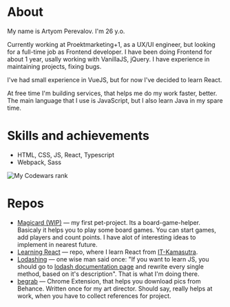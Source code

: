 # About
My name is Artyom Perevalov. I'm 26 y.o.

Currently working at Proektmarketing+1, as a UX/UI engineer, but looking for a full-time job as Frontend developer. I have been doing Frontend for about 1 year, usally working with VanillaJS, jQuery. I have experience in maintaining projects, fixing bugs.

I've had small experience in VueJS, but for now I've decided to learn React.

At free time I'm building services, that helps me do my work faster, better. The main language that I use is JavaScript, but I also learn Java in my spare time.


# Skills and achievements

* HTML, CSS, JS, React, Typescript
* Webpack, Sass


![My Codewars rank](https://www.codewars.com/users/lovetraindriver/badges/large)


# Repos

* [Magicard (WIP)](https://github.com/arperevalov/magicard) — my first pet-project. Its a board-game-helper. Basicaly it helps you to play some board games. You can start games, add players and count points. I have alot of interesting ideas to implement in nearest future.
* [Learning React](https://github.com/arperevalov/learning-react) — repo, where I learn React from [IT-Kamasutra](https://www.youtube.com/c/ITKAMASUTRA).
* [Lodashing](https://github.com/arperevalov/lodashing) — one wise man said once: "If you want to learn JS, you should go to [lodash documentation page](https://lodash.com/docs/4.17.15) and rewrite every single method, based on it's description". That is what I'm doing there.
* [begrab](https://github.com/arperevalov/begrab) — Chrome Extension, that helps you download pics from Behance. Written once for my art director. Should say, really helps at work, when you have to collect references for project.

